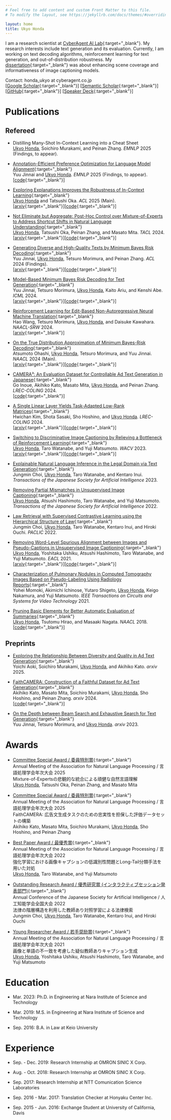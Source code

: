 ```yaml
---
# Feel free to add content and custom Front Matter to this file.
# To modify the layout, see https://jekyllrb.com/docs/themes/#overriding-theme-defaults

layout: home
title: Ukyo Honda
---
```


I am a research scientist at [CyberAgent AI Lab](https://research.cyberagent.ai/){:target="_blank"}.
My research interests include text generation and its evaluation.
Currently, I am working on text decoding algorithms, reinforcement learning for text generation, and out-of-distribution robustness.
My [dissertation](https://library.naist.jp/opac/en/book/106967){:target="_blank"} was about enhancing scene coverage and informativeness of image captioning models.

Contact: honda_ukyo at cyberagent.co.jp  
[[Google Scholar](https://scholar.google.com/citations?view_op=list_works&hl=en&user=Cf48JmIAAAAJ&gmla=AJsN-F7cFOhEmj5wyPEjy3woOW4WiBiQFhraO_3UN_fCxQH0fbq8XZJfyShqQo402HnFePvN9hgn3pHoLY0My0X4s-cWUm46plZ7CvgUqxBH375gTxt-Yy3ZxkQYg6oWawg65NHEjeYN){:target="_blank"}] [[Semantic Scholar](https://www.semanticscholar.org/author/Ukyo-Honda/46205964){:target="_blank"}] [[GitHub](https://github.com/ukyh){:target="_blank"}] [[Speaker Deck](https://speakerdeck.com/ukyh){:target="_blank"}]

# Publications

## Refereed

<!-- * [](){:target="_blank"}  
<u>Ukyo Honda</u>
[[arxiv](){:target="_blank"}][[code](){:target="_blank"}] -->

* Distilling Many-Shot In-Context Learning into a Cheat Sheet  
<u>Ukyo Honda</u>, Soichiro Murakami, and Peinan Zhang. *EMNLP* 2025 (Findings, to appear).  

* [Annotation-Efficient Preference Optimization for Language Model Alignment](https://arxiv.org/abs/2405.13541){:target="_blank"}  
Yuu Jinnai and <u>Ukyo Honda</u>. *EMNLP* 2025 (Findings, to appear).  
[[code](https://github.com/CyberAgentAILab/annotation-efficient-po){:target="_blank"}]

* [Exploring Explanations Improves the Robustness of In-Context Learning](https://aclanthology.org/2025.acl-long.1155/){:target="_blank"}    
<u>Ukyo Honda</u> and Tatsushi Oka. *ACL* 2025 (Main).  
[[arxiv](https://arxiv.org/abs/2506.02378){:target="_blank"}][[code](https://github.com/CyberAgentAILab/x2-icl){:target="_blank"}]

* [Not Eliminate but Aggregate: Post-Hoc Control over Mixture-of-Experts to Address Shortcut Shifts in Natural Language Understanding](https://direct.mit.edu/tacl/article/doi/10.1162/tacl_a_00701/124836/Not-Eliminate-but-Aggregate-Post-Hoc-Control-over){:target="_blank"}  
<u>Ukyo Honda</u>, Tatsushi Oka, Peinan Zhang, and Masato Mita. *TACL* 2024.  
[[arxiv](https://arxiv.org/abs/2406.12060){:target="_blank"}][[code](https://github.com/CyberAgentAILab/posthoc-control-moe){:target="_blank"}]

* [Generating Diverse and High-Quality Texts by Minimum Bayes Risk Decoding](https://aclanthology.org/2024.findings-acl.503/){:target="_blank"}  
Yuu Jinnai, <u>Ukyo Honda</u>, Tetsuro Morimura, and Peinan Zhang. *ACL* 2024 (Findings).  
[[arxiv](https://arxiv.org/abs/2401.05054){:target="_blank"}][[code](https://github.com/CyberAgentAILab/diverse-mbr){:target="_blank"}]

* [Model-Based Minimum Bayes Risk Decoding for Text Generation](https://proceedings.mlr.press/v235/jinnai24a.html){:target="_blank"}  
Yuu Jinnai, Tetsuro Morimura, <u>Ukyo Honda</u>, Kaito Ariu, and Kenshi Abe. *ICML* 2024.  
[[arxiv](https://arxiv.org/abs/2311.05263){:target="_blank"}][[code](https://github.com/CyberAgentAILab/model-based-mbr){:target="_blank"}]

* [Reinforcement Learning for Edit-Based Non-Autoregressive Neural Machine Translation](https://aclanthology.org/2024.naacl-srw.22/){:target="_blank"}  
Hao Wang, Tetsuro Morimura, <u>Ukyo Honda</u>, and Daisuke Kawahara. *NAACL-SRW* 2024.  
[[arxiv](https://arxiv.org/abs/2405.01280){:target="_blank"}]

* [On the True Distribution Approximation of Minimum Bayes-Risk Decoding](https://aclanthology.org/2024.naacl-short.38/){:target="_blank"}  
Atsumoto Ohashi, <u>Ukyo Honda</u>, Tetsuro Morimura, and Yuu Jinnai. *NAACL* 2024 (Main).  
[[arxiv](https://arxiv.org/abs/2404.00752){:target="_blank"}][[code](https://github.com/CyberAgentAILab/mbr-anomaly){:target="_blank"}]

* [CAMERA³: An Evaluation Dataset for Controllable Ad Text Generation in Japanese](https://aclanthology.org/2024.lrec-main.242/){:target="_blank"}  
Go Inoue, Akihiko Kato, Masato Mita, <u>Ukyo Honda</u>, and Peinan Zhang. *LREC-COLING* 2024.  
[[code](https://github.com/CyberAgentAILab/camera3){:target="_blank"}]

* [A Single Linear Layer Yields Task-Adapted Low-Rank Matrices](https://aclanthology.org/2024.lrec-main.141/){:target="_blank"}  
Hwichan Kim, Shota Sasaki, Sho Hoshino, and <u>Ukyo Honda</u>. *LREC-COLING* 2024.  
[[arxiv](https://arxiv.org/abs/2403.14946){:target="_blank"}][[code](https://github.com/CyberAgentAILab/CondLoRA){:target="_blank"}]

* [Switching to Discriminative Image Captioning by Relieving a Bottleneck of Reinforcement Learning](https://openaccess.thecvf.com/content/WACV2023/papers/Honda_Switching_to_Discriminative_Image_Captioning_by_Relieving_a_Bottleneck_of_WACV_2023_paper.pdf){:target="_blank"}  
<u>Ukyo Honda</u>, Taro Watanabe, and Yuji Matsumoto. *WACV* 2023.  
[[arxiv](https://arxiv.org/abs/2212.03230){:target="_blank"}][[code](https://github.com/ukyh/switch_disc_caption){:target="_blank"}]

* [Explainable Natural Language Inference in the Legal Domain via Text Generation](https://www.jstage.jst.go.jp/article/tjsai/38/3/38_38-3_C-MB6/_article/-char/en){:target="_blank"}  
Jungmin Choi, <u>Ukyo Honda</u>, Taro Watanabe, and Kentaro Inui. *Transactions of the Japanese Society for Artificial Intelligence* 2023.  

* [Removing Partial Mismatches in Unsupervised Image Captioning](https://www.jstage.jst.go.jp/article/tjsai/37/2/37_37-2_H-L82/_article/-char/en){:target="_blank"}  
<u>Ukyo Honda</u>, Atsushi Hashimoto, Taro Watanabe, and Yuji Matsumoto. *Transactions of the Japanese Society for Artificial Intelligence* 2022.  

* [Law Retrieval with Supervised Contrastive Learning using the Hierarchical Structure of Law](https://aclanthology.org/2022.paclic-1.65/){:target="_blank"}  
Jungmin Choi, <u>Ukyo Honda</u>, Taro Watanabe, Kentaro Inui, and Hiroki Ouchi. *PACLIC* 2022.  

* [Removing Word-Level Spurious Alignment between Images and Pseudo-Captions in Unsupervised Image Captioning](https://aclanthology.org/2021.eacl-main.323/){:target="_blank"}  
<u>Ukyo Honda</u>, Yoshitaka Ushiku, Atsushi Hashimoto, Taro Watanabe, and Yuji Matsumoto. *EACL* 2021.  
[[arxiv](https://arxiv.org/abs/2104.13872){:target="_blank"}][[code](https://github.com/ukyh/RemovingSpuriousAlignment){:target="_blank"}]

* [Characterization of Pulmonary Nodules in Computed Tomography Images Based on Pseudo-Labeling Using Radiology Reports](https://ieeexplore.ieee.org/abstract/document/9402853/){:target="_blank"}  
Yohei Momoki, Akimichi Ichinose, Yutaro Shigeto, <u>Ukyo Honda</u>, Keigo Nakamura, and Yuji Matsumoto. *IEEE Transactions on Circuits and Systems for Video Technology* 2021.   

* [Pruning Basic Elements for Better Automatic Evaluation of Summaries](https://aclanthology.org/N18-2104/){:target="_blank"}  
<u>Ukyo Honda</u>, Tsutomu Hirao, and Masaaki Nagata. *NAACL* 2018.  
[[code](https://github.com/ukyh/prunedBE){:target="_blank"}]

## Preprints

* [Exploring the Relationship Between Diversity and Quality in Ad Text Generation](https://arxiv.org/abs/2505.16418){:target="_blank"}  
Yoichi Aoki, Soichiro Murakami, <u>Ukyo Honda</u>, and Akihiko Kato. *arxiv* 2025.  

* [FaithCAMERA: Construction of a Faithful Dataset for Ad Text Generation](https://arxiv.org/abs/2410.03839){:target="_blank"}  
Akihiko Kato, Masato Mita, Soichiro Murakami, <u>Ukyo Honda</u>, Sho Hoshino, and Peinan Zhang. *arxiv* 2024.  
[[code](https://github.com/CyberAgentAILab/FaithCAMERA){:target="_blank"}]

* [On the Depth between Beam Search and Exhaustive Search for Text Generation](https://arxiv.org/abs/2308.13696){:target="_blank"}  
Yuu Jinnai, Tetsuro Morimura, and <u>Ukyo Honda</u>. *arxiv* 2023.  


# Awards

* [Committee Special Award / 委員特別賞](https://www.anlp.jp/nlp2025/award.html#committee){:target="_blank"}  
Annual Meeting of the Association for Natural Language Processing / 言語処理学会年次大会 2025  
Mixture-of-Expertsの悲観的な統合による頑健な自然言語理解  
<u>Ukyo Honda</u>, Tatsushi Oka, Peinan Zhang, and Masato Mita  

* [Committee Special Award / 委員特別賞](https://www.anlp.jp/nlp2025/award.html#committee){:target="_blank"}  
Annual Meeting of the Association for Natural Language Processing / 言語処理学会年次大会 2025  
FaithCAMERA: 広告文生成タスクのための忠実性を担保した評価データセットの構築  
Akihiko Kato, Masato Mita, Soichiro Murakami, <u>Ukyo Honda</u>, Sho Hoshino, and Peinan Zhang  

* [Best Paper Award / 最優秀賞](https://www.anlp.jp/nlp2022/award.html#best){:target="_blank"}  
Annual Meeting of the Association for Natural Language Processing / 言語処理学会年次大会 2022  
強化学習における画像キャプションの低識別性問題とLong-Tail分類手法を用いた対処  
<u>Ukyo Honda</u>, Taro Watanabe, and Yuji Matsumoto  

* [Outstanding Research Award / 優秀研究賞 (インタラクティブセッション発表部門)](https://www.ai-gakkai.or.jp/about/award/jsai_award-conf/){:target="_blank"}  
Annual Conference of the Japanese Society for Artificial Intelligence / 人工知能学会全国大会 2022  
法律の階層構造を利用した教師あり対照学習による法律検索  
Jungmin Choi, <u>Ukyo Honda</u>, Taro Watanabe, Kentaro Inui, and Hiroki Ouchi  

* [Young Researcher Award / 若手奨励賞](https://www.anlp.jp/nlp2021/award.html#encouragement){:target="_blank"}  
Annual Meeting of the Association for Natural Language Processing / 言語処理学会年次大会 2021  
画像と単語の不一致を考慮した疑似教師ありキャプション生成  
<u>Ukyo Honda</u>, Yoshitaka Ushiku, Atsushi Hashimoto, Taro Watanabe, and Yuji Matsumoto  


# Education

* Mar. 2023: Ph.D. in Engineering at Nara Institute of Science and Technology

* Mar. 2019: M.S. in Engineering at Nara Institute of Science and Technology

* Sep. 2016: B.A. in Law at Keio University


# Experience

* Sep. - Dec. 2019: Research Internship at OMRON SINIC X Corp.

* Aug. - Oct. 2018: Research Internship at OMRON SINIC X Corp.

* Sep. 2017: Research Internship at NTT Comunication Science Laboratories

* Sep. 2016 - Mar. 2017: Translation Checker at Honyaku Center Inc.

* Sep. 2015 - Jun. 2016: Exchange Student at University of California, Davis

